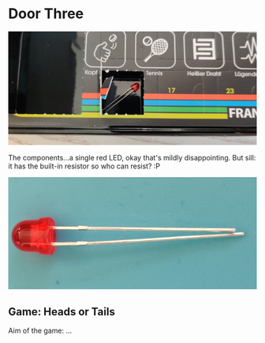 # Door Three

![door](door.jpg)

The components...a single red LED, okay that's mildly disappointing. But sill: it has the built-in resistor so who can resist?
:P

![components](components.jpg)

## Game: Heads or Tails

Aim of the game: ...
